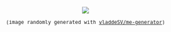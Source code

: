 <div align="center">

<a href="https://github.com/vladdeSV/me-generator#me-generator">
  <img src="https://generator.vladde.me/?v=0">
</a>

<samp><sub>(image randomly generated with [vladdeSV/me-generator](https://github.com/vladdeSV/me-generator))</sub></samp>

</div>
